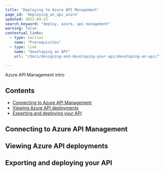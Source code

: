 ```yaml
---
title: 'Deploying to Azure API Management'
page_id: 'deploying_an_api_azure'
updated: 2022-04-22
search_keyword: "deploy, azure, api management"
warning: false
contextual_links:
  - type: section
    name: "Prerequisites"
  - type: link
    name: "Developing an API"
    url: "/docs/designing-and-developing-your-api/developing-an-api/"

---
```


Azure API Management intro

## Contents

* [Connecting to Azure API Management](#connecting-to-azure-api-management)
* [Viewing Azure API deployments](#viewing-azure-api-deployments)
* [Exporting and deploying your API](#exporting-and-deploying-your-api)

## Connecting to Azure API Management

## Viewing Azure API deployments

## Exporting and deploying your API
